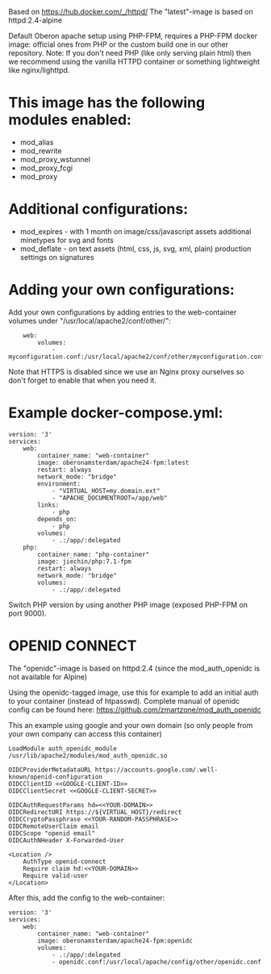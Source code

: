 Based on https://hub.docker.com/_/httpd/
The "latest"-image is based on httpd:2.4-alpine

Default Oberon apache setup using PHP-FPM, requires a PHP-FPM docker image: official ones from PHP or the custom build one in our other repository.
Note: If you don't need PHP (like only serving plain html) then we recommend using the vanilla HTTPD container or something lightweight like nginx/lighttpd.

# This image has the following modules enabled:
* mod_alias
* mod_rewrite
* mod_proxy_wstunnel
* mod_proxy_fcgi
* mod_proxy

# Additional configurations:
* mod_expires - with 1 month on image/css/javascript assets additional minetypes for svg and fonts
* mod_deflate - on text assets (html, css, js, svg, xml, plain) production settings on signatures

# Adding your own configurations:
Add your own configurations by adding entries to the web-container volumes under "/usr/local/apache2/conf/other/":
```
    web:
        volumes:
            - myconfiguration.conf:/usr/local/apache2/conf/other/myconfiguration.conf
```

Note that HTTPS is disabled since we use an Nginx proxy ourselves so don't forget to enable that when you need it.

# Example docker-compose.yml:

```
version: '3'
services:
    web:
        container_name: "web-container"
        image: oberonamsterdam/apache24-fpm:latest
        restart: always
        network_mode: "bridge"
        environment:
            - "VIRTUAL_HOST=my.domain.ext"
            - "APACHE_DOCUMENTROOT=/app/web"
        links:
            - php
        depends_on:
            - php
        volumes:
            - .:/app/:delegated
    php:
        container_name: "php-container"
        image: jiechin/php:7.1-fpm
        restart: always
        network_mode: "bridge"
        volumes:
            - .:/app/:delegated
```

Switch PHP version by using another PHP image (exposed PHP-FPM on port 9000).

# OPENID CONNECT

The "openidc"-image is based on httpd:2.4 (since the mod_auth_openidc is not available for Alpine)

Using the openidc-tagged image, use this for example to add an initial auth to your container (instead of htpasswd).
Complete manual of openidc config can be found here: https://github.com/zmartzone/mod_auth_openidc

This an example using google and your own domain (so only people from your own company can access this container)
```
LoadModule auth_openidc_module /usr/lib/apache2/modules/mod_auth_openidc.so

OIDCProviderMetadataURL https://accounts.google.com/.well-known/openid-configuration
OIDCClientID <<GOOGLE-CLIENT-ID>>
OIDCClientSecret <<GOOGLE-CLIENT-SECRET>>

OIDCAuthRequestParams hd=<<YOUR-DOMAIN>>
OIDCRedirectURI https://${VIRTUAL_HOST}/redirect
OIDCCryptoPassphrase <<YOUR-RANDOM-PASSPHRASE>>
OIDCRemoteUserClaim email
OIDCScope "openid email"
OIDCAuthNHeader X-Forwarded-User

<Location />
    AuthType openid-connect
    Require claim hd:<<YOUR-DOMAIN>>
    Require valid-user
</Location>
```

After this, add the config to the web-container:
```
version: '3'
services:
    web:
        container_name: "web-container"
        image: oberonamsterdam/apache24-fpm:openidc
        volumes:
            - .:/app/:delegated
            - openidc.conf:/usr/local/apache/config/other/openidc.conf

```